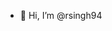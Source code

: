 - 👋 Hi, I’m @rsingh94

<!---
rsingh94/rsingh94 is a ✨ special ✨ repository because its `README.md` (this file) appears on your GitHub profile.
You can click the Preview link to take a look at your changes.
--->
